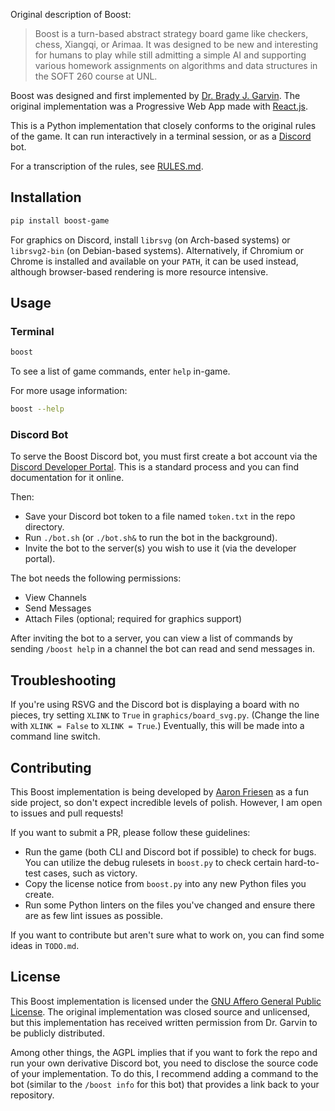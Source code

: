 
Original description of Boost:

> Boost is a turn-based abstract strategy board game like checkers, chess, Xiangqi, or Arimaa.
> It was designed to be new and interesting for humans to play while still admitting a simple AI and supporting various homework assignments on algorithms and data structures in the SOFT 260 course at UNL.

Boost was designed and first implemented by [Dr. Brady J. Garvin](https://cse.unl.edu/~bgarvin).
The original implementation was a Progressive Web App made with [React.js](https://reactjs.org/).

This is a Python implementation that closely conforms to the original rules of the game.
It can run interactively in a terminal session, or as a [Discord](https://discord.com) bot.

For a transcription of the rules, see [RULES.md](RULES.md).

## Installation

```sh
pip install boost-game
```

For graphics on Discord, install `librsvg` (on Arch-based systems) or `librsvg2-bin` (on Debian-based systems).
Alternatively, if Chromium or Chrome is installed and available on your `PATH`, it can be used instead, although browser-based rendering is more resource intensive.

## Usage

### Terminal

```sh
boost
```

To see a list of game commands, enter `help` in-game.

For more usage information:

```sh
boost --help
```

### Discord Bot

To serve the Boost Discord bot, you must first create a bot account via the [Discord Developer Portal](https://discord.com/developers/applications).
This is a standard process and you can find documentation for it online.

Then:

- Save your Discord bot token to a file named `token.txt` in the repo directory.
- Run `./bot.sh` (or `./bot.sh&` to run the bot in the background).
- Invite the bot to the server(s) you wish to use it (via the developer portal).

The bot needs the following permissions:

- View Channels
- Send Messages
- Attach Files (optional; required for graphics support)

After inviting the bot to a server, you can view a list of commands by sending `/boost help` in a channel the bot can read and send messages in.

## Troubleshooting

If you're using RSVG and the Discord bot is displaying a board with no pieces, try setting `XLINK` to `True` in `graphics/board_svg.py`.
(Change the line with `XLINK = False` to `XLINK = True`.)
Eventually, this will be made into a command line switch.

## Contributing

This Boost implementation is being developed by [Aaron Friesen](https://maugrift.com) as a fun side project, so don't expect incredible levels of polish.
However, I am open to issues and pull requests!

If you want to submit a PR, please follow these guidelines:

- Run the game (both CLI and Discord bot if possible) to check for bugs.
  You can utilize the debug rulesets in `boost.py` to check certain hard-to-test cases, such as victory.
- Copy the license notice from `boost.py` into any new Python files you create.
- Run some Python linters on the files you've changed and ensure there are as few lint issues as possible.

If you want to contribute but aren't sure what to work on, you can find some ideas in `TODO.md`.

## License

This Boost implementation is licensed under the [GNU Affero General Public License](https://www.gnu.org/licenses/agpl-3.0.en.html).
The original implementation was closed source and unlicensed, but this implementation has received written permission from Dr. Garvin to be publicly distributed.

Among other things, the AGPL implies that if you want to fork the repo and run your own derivative Discord bot, you need to disclose the source code of your implementation.
To do this, I recommend adding a command to the bot (similar to the `/boost info` for this bot) that provides a link back to your repository.
